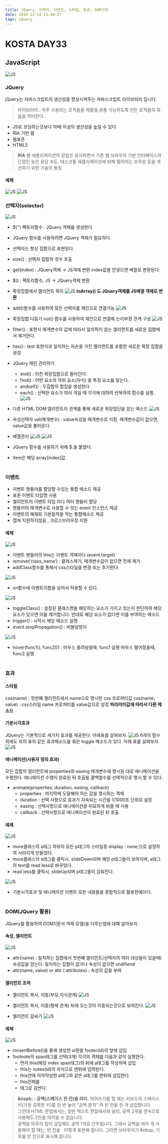```yaml
---
title: jQuery, 선택자, 이벤트, 스타일, 효과, DOM구현
date: 2018-12-14 15:48:27
tags: jQuery
---
```

# KOSTA DAY33
## JavaScript
![JS](images/JS_logo.png)

### JQuery
jQuery는 자바스크립트의 생산성을 향상시켜주는 자바스크립트 라이브러리 입니다.

>라이브러리 : 자주 사용되는 로직들을 재활용,유통 가능하도록 만든 로직들의 묶음을 의미한다.

- JS로 코딩하는것보다 10배 이상의 생산성을 높일 수 있다.
- RIA 기반 웹
- 웹표준
- HTML5

>**RIA**
웹 애플리케이션의 장점은 유지하면서 기존 웹 브라우저 기반 인터페이스의 단점인 늦은 응답 속도, 데스크톱 애플리케이션에 비해 떨어지는 조작성 등을 개선하기 위한 기술의 통칭

#### 예제
![JS](images/javascript/JS03-09.png)
![JS](images/javascript/JS03-10.png)
<br>

### 선택자(selector)
![JS](images/javascript/JS03-08.png)
- $(‘’) 팩토리함수 : JQuery 객체를 생성한다.
- JQuery 함수를 사용하려면 JQuery 객체가 필요하다.
- 선택자는 항상 집합으로 표현된다.
- size() : 선택자 집합의 갯수 호출
- get(index) : JQuery객체 → JS객체 변환
index값을 안넣으면 배열로 변환된다.
- $() : 팩토리함수, JS → JQuery객체 변환
- 확장집합에서 엘리먼트 획득
![JS](images/javascript/JS04-01.png)
**toArray() 도 JQuery객체를 JS배열 객체로 변환**

- add()함수를 사용하여 많은 선택자를 체인으로 연결가능
![JS](images/javascript/JS04-02.png)

- 확장집합 다듬기
not() 함수를 사용하여 체인으로 연결해 논리부정 관계 구성
![JS](images/javascript/JS04-03.png)

- filter() : 표현식 매개변수의 값에 따라서 일치하지 않는 엘리먼트를 새로운 집합에서 제거한다.
- has() : test 표현식과 일치하는 자손을 가진 엘리먼트를 포함한 새로운 확장 집합을 생성
- JQuery 체인 관리하기
    - end() : 이전 확장집합으로 돌아간다.
    - find() : 어떤 요소의 하위 요소(자식) 중 특정 요소를 찾는다.
    - andself() : 두집합의 합집을 생성한다.
    - each() : 선택한 요소가 여러 개일 때 각각에 대하여 반복하여 함수를 실행.
![JS](images/javascript/JS04-04.png)

- 다른 HTML DOM 엘리먼트의 관계를 통해 새로운 확장집단을 얻는 메소드
![JS](images/javascript/JS04-05.png)

- 속성선택자
val(매개변수) : value속성을 매개변수로 지정.
매개변수값이 없으면, value값을 불러온다.
- 배열관리
![JS](images/javascript/JS04-06.png)
![JS](images/javascript/JS04-07.png)
- JQuery 함수를 사용하기 위해 $.을 붙였다.
- item은 해당 array[index\]값
<br><br>

### 이벤트
- 이벤트 핸들러를 할당할 수있는 통합 메소드 제공
- 표준 이벤트 타입명 사용
- 엘리먼트의 이벤트 타입 마다 여러 핸들러 할당
- 핸들러의 매개변수로 사용할 수 잇는 event 인스턴스 제공
- 이벤트의 해제와 기본동작을 막는 통합메소드 제공
- 캡쳐 지원하지않음 , 크로스브라우징 지원

#### 예제
![JS](images/javascript/JS04-08.png)
- 이벤트 핸들러의 this는 이벤트 객체이다.(event.target)
- remove(‘class_name’) : 클래스제거, 매개변수값이 없으면 전체 제거
- addClass함수를 통해서 css스타일을 변경 또는 추가한다.

![JS](images/javascript/JS04-09.png)
- on함수에 이벤트이름을 넣어서 적용할 수 있다.

![JS](images/javascript/JS04-10.png)
- toggleClass() : 설정된 클래스명을 해당하는 요소가 가지고 있는지 판단하여 해당 요소가 있으면 이를 제거합니다. 반대로 해당 요소가 없다면 이를 부여하는 메소드
- trigger() : 시작시 해당 메소드 실행
- event.stopPropagation() : 버블링방지

![JS](images/javascript/JS04-11.png)
- hover(func1(), func2()) : 마우스 올려놨을때, func1 실행
마우스 떨어졌을때, func2 실행
<br><br>

### 효과
#### 스타일
css(name) : 첫번째 엘리먼트에서 name으로 명시한 css 프로퍼티값
css(name, value) : css스타일 name 프로퍼티를 value값으로 설정
**파라미터값에 따라서 다른 메소드**

#### 기본시각효과
JQuery는 기본적으로 세가지 효과를 제공한다. 아래표를 살펴보자.
![JS](images/javascript/JS04-12.png)
6개의 함수 외에도 위의 표의 같은 효과메소드를 묶은 toggle 메소드가 있다. 아래 표를 살펴보자.
![JS](images/javascript/JS04-13.png)

#### 애니메이션(사용자 정의 효과)
모든 집합의 엘리먼트에 properties와 easing 매개변수에 명시된 대로 애니메이션을 수행한다. 애니메이션 수행이 완료된 뒤 호출될 콜백함수를 선택적으로 명시 할 수 있다.

- animate(properties, duration, easing, callback)
    - properties : 마지막에 도달해야 하는 값을 명시하는 객체
    - duration : 선택 사항으로 효과가 지속되는 시간을 1/1000초 단위로 설정
    - easing : 선택사항으로 애니메이션을 미묘하게 바꿀 때 사용
    - callback : 선택사항으로 애니메이션이 완료된 뒤 호출

#### 예제
![JS](images/javascript/JS04-14.png)
- more클래스의 a태그 하위의 모든 p태그의 스타일중 display : none;으로 설정하여 사라지게 만들었다.
- more클래스의 a태그를 클릭시, slideDown되며 해당 p태그들이 보여지며, a태그의 text를 read less로 바꾸었다.
- read less를 클릭시, slideUp되며 p태그들이 감춰진다.

![JS](images/javascript/JS04-15.png)
- 기본시각효과 및 애니메이션 이벤트 모든 내용들을 종합적으로 활용한예이다.
<br><br>

### DOM(JQuery 활용)
JQuery를 활용하여 DOM)(문서 객체 모델)을 다루는법에 대해 알아보자.

#### 속성, 엘리먼트
![JS](images/javascript/JS04-16.png)
- attr(name) : 일치하는 집합에서 첫번째 엘리먼트(선택자의 여러 대상들이 있을때)속성값을 얻는다.
일치하는 집합이 없거나 속성이 없으면 undifiend
- attr(name, value) or attr ( attributes) : 속성의 값을 부여

#### 엘리먼트 조작
- 엘리먼트 복사, 이동(부모,자식관계)
![JS](images/javascript/JS04-17.png)

- 엘리먼트 복사, 이동(형제 관계)
뒤에 오는것이 이동되는것으로 보여진다.
![JS](images/javascript/JS04-18.png)

- 엘리먼트 감싸기
![JS](images/javascript/JS04-19.png)

#### 예제
![JS](images/javascript/JS04-20.png)
- innsertBefore()을 통해 생성한 ol문을 footer(id)의 앞에 삽입
- footnote의 span태그를 선택(3개) 각각의 객체를 다음과 같이 실행한다.
    - 먼저 this(해당 index span태그)의 뒤에 a태그를 작성하여 삽입
    - this는 notes(id)의 자식으로 맨뒤에 입력된다.
    - this안에 아까작성한 a태그와 같은 a태그를 맨뒤에 삽입한다.
    - this전체를 <li>태그로 감싼다.

> **&nspb; : 공백(스페이스 한 칸)을 의미.**
띄어쓰기를 할 때는 키보드의 스페이스키(가장 길쭉한 키)를 한 번 눌러 “공백 문자” 즉 빈 칸을 한 개 삽입합니다.    
그런데 HTML 문법에서는, 일반 텍스트 편집에서와 달리, 공백 2개를 연속으로 사용해도 2칸을 띄어쓸 수 없습니다.   
공백을 아무리 많이 삽입해도 공백 1개로 간주됩니다. 그래서 공백을 여러 개 사용해야 할 때는, 빈 칸을 &nbsp; 이렇게 표현해 줍니다. 
그러면 브라우저가 &nbsp\; 기호를 빈 칸으로 표시해 줍니다.

<br><br>
